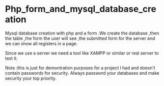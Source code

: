 # Php_form_and_mysql_database_creation
Mysql database creation with php and a form .We create the database ,then the table ,the form the user will see ,the submitted form 
for the server and we can show all registers in a page.

Since we use a server we need a tool like XAMPP or similar or real server to test it.

Note :this is just for demontration purposes for a project I had and doesn't contain passwords for security.
Always password your databases and make security your top priority.
